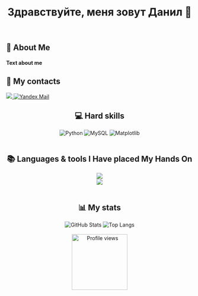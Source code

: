 <h1 align="center">Здравствуйте, меня зовут Данил 👋</h1>
<h4 align="left">
  
</h4>
<br/>
 <h2>💫 About Me</h2>
 
<h4> 
  Text about me
</h4><div align="left"> 
  
<h2>📱 My contacts</h2>
  <a href="https://t.me/dengasbobster">
    <img src="https://img.shields.io/badge/Telegram-2CA5E0?style=for-the-badge&logo=telegram&logoColor=white"/>
  </a>
  
  <a href="mailto:dengad2003@yandex.ru">
  <img src="https://img.shields.io/badge/Yandex_Mail-ffd500?style=for-the-badge&logo=yandex&logoColor=red" alt="Yandex Mail" />
</a>

  
<br/>

<div align="center">
  <h2>💻 Hard skills</h2>
  <div align="center">
  <img src="https://img.shields.io/badge/python-3670A0?style=for-the-badge&logo=python&logoColor=ffdd54" alt="Python" />
  <img src="https://img.shields.io/badge/mysql-4479A1.svg?style=for-the-badge&logo=mysql&logoColor=white" alt="MySQL" />
  <img src="https://img.shields.io/badge/Matplotlib-%230C55A5.svg?style=for-the-badge&logo=matplotlib&logoColor=white" alt="Matplotlib"/>
  </div>
  <div align="center"> 
  </div>

<br/>

 
<h2 align="center">📚 Languages & tools I Have placed My Hands On </h2>

<div align="center">
  <img src="https://skillicons.dev/icons?i=obsidian,vscode,python,java,github" /><br>
  <img src="https://skillicons.dev/icons?i=html,css,git,androidstudio,ubuntu,mysql" /><br>
</div>

<br/>

<h2>📊 My stats</h2>
<picture>
  <!-- Для тёмной темы -->
  <source
    srcset="https://github-readme-stats.vercel.app/api?username=dengas&theme=tokyonight&show_icons=true"
    media="(prefers-color-scheme: dark)"
  />
  <!-- Для светлой темы -->
  <source
    srcset="https://github-readme-stats.vercel.app/api?username=dengas&show_icons=true"
    media="(prefers-color-scheme: light), (prefers-color-scheme: no-preference)"
  />
  <!-- Изображение по умолчанию -->
  <img src="https://github-readme-stats.vercel.app/api?username=dengas&show_icons=true" alt="GitHub Stats" />
</picture>
<picture>
  <!-- Для тёмной темы -->
  <source
    srcset="https://github-readme-stats.vercel.app/api/top-langs/?username=dengas&layout=compact&theme=tokyonight"
    media="(prefers-color-scheme: dark)"
  />
  <!-- Для светлой темы -->
  <source
    srcset="https://github-readme-stats.vercel.app/api/top-langs/?username=dengas&layout=compact"
    media="(prefers-color-scheme: light), (prefers-color-scheme: no-preference)"
  />
  <!-- Изображение по умолчанию -->
  <img src="https://github-readme-stats.vercel.app/api/top-langs/?username=dengas&layout=compact" alt="Top Langs" />
</picture>



 <div align="center">
   <br/>
<a href="https://github.com/dengas">
  <img width="150px" 
       src="https://komarev.com/ghpvc/?username=dengas&label=Profile%20views&color=318CE7&style=for-the-badge" 
       alt="Profile views" /></a>
<a href="https://api.github-star-counter.workers.dev/user/dengas"></a>
 </div>







<!--
🌱 I am currently working on and developing my programming skills.
🔭 I worked on .Net Framework and Hands on experience in Full Stack.
💬 Ask me about Microsoft .Net framework, Full Stack Development, Python.
⚡ Interest in Artifical Intelligence, Machine Learning, Deep Learning, Data Science, Automation, BlockChain development.
✨ I only like perfection.
-->
